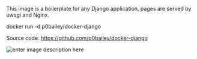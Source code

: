 
This image is a boilerplate for any Django application, pages are served by uwsgi and Nginx.

docker run -d p0bailey/docker-django

Source code: https://github.com/p0bailey/docker-django

![enter image description here][1]

[1]: http://s11.postimg.org/dxll70983/hellodjango.png
